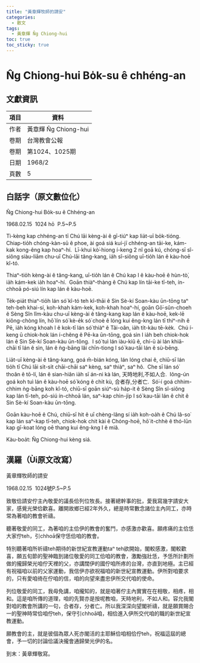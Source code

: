 ```yaml
---
title: "黃章輝牧師的請安"
categories:
  - 散文
tags:
  - 黃章輝 N̂g Chiong-hui
toc: true
toc_sticky: true
---
```


# N̂g Chiong-hui Bo̍k-su ê chhéng-an

## 文獻資訊

| 項目 | 資料 |
|---|---|
| 作者 | 黃章輝 N̂g Chiong-hui |
| 卷期 | 台灣教會公報 |
| 卷期 | 第1024、1025期 |
| 日期 | 1968/2 |
| 頁數 | 5 |

## 白話字（原文數位化）

N̂g Chiong-hui Bo̍k-su ê Chhéng-an

1968.02.15  1024 hō  P.5~P.5

Tì-kèng kap chhéng-an tī Chú lāi kèng-ài ê gī-tiúⁿ kap lia̍t-uī bo̍k-tióng.  Chiap-tio̍h chóng-kàn-sū ê phoe, ài goá siá kuí-jī chhéng-an tāi-ke, kám-kak kong-êng kap hoaⁿ-hí.  Lī-khui kò͘-hiong í-keng 2 nî goā kú, chóng-sī sî-siông siàu-liām chu-uī Chú-lāi tâng-kang, ia̍h sî-siông uī-tio̍h lán ê kàu-hoē kî-tó.

Thiaⁿ-tio̍h kèng-ài ê tâng-kang, uī-tio̍h lán ê Chú kap I ê kàu-hoē ê hùn-tò͘, ia̍h kám-kek ia̍h hoaⁿ-hí.  Goān thiàⁿ-thàng ê Chú kap lín tāi-ke tī-teh, ín-chhoā pó-siú lín kap lán ê kàu-hoē.

Te̍k-pia̍t thiaⁿ-tio̍h lán só͘ kî-tó teh kî-thāi ê Sin Sè-kí Soan-kàu ūn-tōng taⁿ teh-beh khai-sí, koh-khah kám-kek, koh-khah hoaⁿ-hí, goān Gō͘-sûn-choeh ê Sèng Sîn lîm-kàu chu-uī kèng-ài ê tâng-kang kap lán ê kàu-hoē, kek-lē kiông-chòng lín, hō͘ lín só͘ kè-e̍k só͘ choè ê lóng kui êng-kng lán tī thiⁿ-nih ê Pē, ia̍h kóng khoah I ê kok-tī lán só͘ thiàⁿ ê Tâi-oân, ia̍h ti̍t-kàu tē-ke̍k.  Chú í-keng ū chiok-hok lán í-chêng ê Pē-ka ūn-tōng, goá sìn I ia̍h beh chiok-hok lán ê Sin Sè-kí Soan-kàu ūn-tōng.  I só͘ tuì lán iàu-kiû ê, chí-ū ài lán khiā-chāi tī lán ê sìn, lán ê ǹg-bāng lâi chīn-tiong I só͘ kau-tāi lán ê sù-bēng.

Lia̍t-uī kèng-ài ê tâng-kang, goá m̄-bián kóng, lán lóng chai ê, chiū-sī lán tio̍h tī Chú lāi si̍t-si̍t chāi-chāi saⁿ kèng, saⁿ thiàⁿ, saⁿ hô.  Che sī lán só͘ thoân ê tō-lí, lán ê sian-hiân ia̍h sī án-ni kà lán, 天時地利,不如人合.  Iông-ún goá koh tuì lán ê kàu-hoē só͘ kóng ê chi̍t kù, 合者存,分者亡.  Só͘-í goá chhim-chhim ǹg-bāng koh kî-tó, chiū-sī goān siúⁿ-sù ha̍p-it ê Sèng Sîn sî-siông kap lán tī-teh, pó-siú ín-chhoā lán, saⁿ-kap chìn-ji̍p I só͘ kau-tāi lán ê chit ê Sin Sè-kí Soan-kàu ūn-tōng.

Goān kàu-hoē ê Chú, chiū-sī hit ê uī chèng-lâng sí ia̍h koh-oa̍h ê Chú Iâ-so͘ kap lán saⁿ-kap tī-teh, chiok-hok chit kài ê Chóng-hoē, hō͘ it-chhè ê thó-lūn kap gī-koat lóng oē thang kui êng-kng I ê miâ.

Kàu-boa̍t: N̂g Chiong-hui kèng siá.

## 漢羅（Ùi原文改寫）

黃章輝牧師的請安

1968.02.15  1024號P.5~P.5

致敬佮請安佇主內敬愛的議長佮列位牧長。接著總幹事的批，愛我寫幾字請安大家，感覺光榮佮歡喜。離開故鄉已經2年外久，總是時常數念諸位主內同工，亦時常為著咱的教會祈禱。

聽著敬愛的同工，為著咱的主佮伊的教會的奮鬥，亦感激亦歡喜。願疼痛的主佮恁大家佇teh，引chhoā保守恁佮咱的教會。

特別聽著咱所祈禱teh期待的新世紀宣教運動taⁿ teh欲開始，閣較感激，閣較歡喜，願五旬節的聖神臨到諸位敬愛的同工佮咱的教會，激勵強壯恁，予恁所計劃所做的攏歸榮光咱佇天裡的父，亦講闊伊的國佇咱所疼的台灣，亦直到地極。主已經有祝福咱以前的父家運動，我信伊亦欲祝福咱的新世紀宣教運動。伊所對咱要求的，只有愛咱徛在佇咱的信，咱的向望來盡忠伊所交代咱的使命。

列位敬愛的同工，我毋免講，咱攏知的，就是咱著佇主內實實在在相敬，相疼，相和。這是咱所傳的道理，咱的先賢亦是按呢教咱，天時地利，不如人和。容允我閣對咱的教會所講的一句，合者存，分者亡。所以我深深向望閣祈禱，就是願賞賜合一的聖神時常佮咱佇teh，保守引chhoā咱，相佮進入伊所交代咱的職的新世紀宣教運動。

願教會的主，就是彼個為眾人死亦閣活的主耶穌佮咱相佮佇teh，祝福這屆的總會，予一切的討論佮議決攏會通歸榮光伊的名。

到末：黃章輝敬寫。
